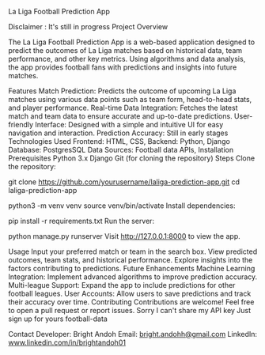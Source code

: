 La Liga Football Prediction App

Disclaimer : It's still in progress
Project Overview

The La Liga Football Prediction App is a web-based application designed to predict the outcomes of La Liga matches based on historical data, team performance, and other key metrics. Using algorithms and data analysis, the app provides football fans with predictions and insights into future matches.

Features
Match Prediction: Predicts the outcome of upcoming La Liga matches using various data points such as team form, head-to-head stats, and player performance.
Real-time Data Integration: Fetches the latest match and team data to ensure accurate and up-to-date predictions.
User-friendly Interface: Designed with a simple and intuitive UI for easy navigation and interaction.
Prediction Accuracy: Still in early stages
Technologies Used
Frontend: HTML, CSS, 
Backend: Python, Django
Database: PostgresSQL
Data Sources: Football data APIs, 
Installation
Prerequisites
Python 3.x
Django
Git (for cloning the repository)
Steps
Clone the repository:

git clone https://github.com/yourusername/laliga-prediction-app.git
cd laliga-prediction-app

python3 -m venv venv
source venv/bin/activate
Install dependencies:

pip install -r requirements.txt
Run the server:

python manage.py runserver
Visit http://127.0.0.1:8000 to view the app.

Usage
Input your preferred match or team in the search box.
View predicted outcomes, team stats, and historical performance.
Explore insights into the factors contributing to predictions.
Future Enhancements
Machine Learning Integration: Implement advanced algorithms to improve prediction accuracy.
Multi-league Support: Expand the app to include predictions for other football leagues.
User Accounts: Allow users to save predictions and track their accuracy over time.
Contributing
Contributions are welcome! Feel free to open a pull request or report issues.
Sorry I can't share my API key 
Just sign up for yours football-data


Contact
Developer: Bright Andoh
Email: bright.andohh@gmail.com
LinkedIn: www.linkedin.com/in/brightandoh01
